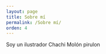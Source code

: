 ```yaml
---
layout: page
title: Sobre mí
permalink: /Sobre mí/
orden: 4
---
```


Soy un ilustrador Chachi Molón pirulon

